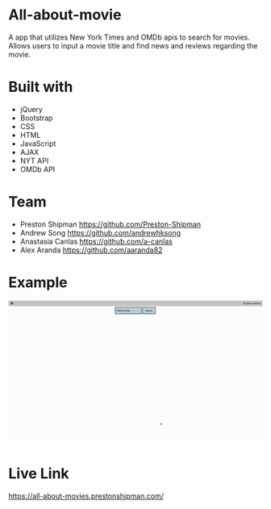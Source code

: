 # All-about-movie

A app that utilizes New York Times and OMDb apis to search for movies.
Allows users to input a movie title and find news and reviews regarding the movie.

# Built with
- jQuery
- Bootstrap
- CSS
- HTML
- JavaScript
- AJAX
- NYT API
- OMDb API

# Team
- Preston Shipman https://github.com/Preston-Shipman
- Andrew Song https://github.com/andrewhksong
- Anastasia Canlas https://github.com/a-canlas
- Alex Aranda https://github.com/aaranda82

# Example
![](allAboutMovies.gif)

# Live Link
https://all-about-movies.prestonshipman.com/

